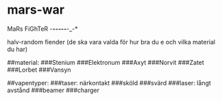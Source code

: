 # mars-war

MaRs FiGhTeR
-___---_--__-_-*


halv-random fiender (de ska vara valda för hur bra du e och vilka material du har)

##material:
###Stenium
###Elektronum
###Axyt
###Norvit
###Zatet
###Lorbet
###Vansyn

##vapentyper:
###taser: närkontakt
###sköld
###svärd
###laser: långt avstånd
###beamer
###charger


